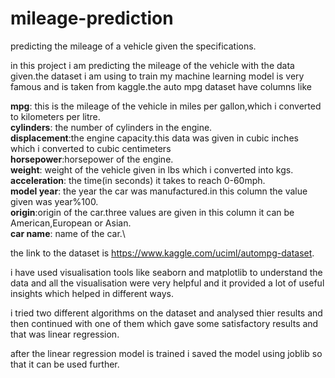 # mileage-prediction
predicting the mileage of a vehicle given the specifications.

in this project i am predicting the mileage of the vehicle with the data given.the dataset i am using to train my machine learning model is very famous and is taken from kaggle.the auto mpg dataset have columns like 

**mpg**: this is the mileage of the vehicle in miles per gallon,which i converted to kilometers per litre.\
**cylinders**: the number of cylinders in the engine.\
**displacement**:the engine capacity.this data was given in cubic inches which i converted to cubic centimeters\
**horsepower**:horsepower of the engine.\
**weight**: weight of the vehicle given in lbs which i converted into kgs.\
**acceleration**: the time(in seconds) it takes to reach 0-60mph.\
**model year**: the year the car was manufactured.in this column the value given was year%100.\
**origin**:origin of the car.three values are given in this column it can be American,European or Asian.\
**car name**: name of the car.\

the link to the dataset is https://www.kaggle.com/uciml/autompg-dataset.

i have used visualisation tools like seaborn and matplotlib to understand the data and all the visualisation were very helpful and it provided a lot of useful insights which helped in different ways.

i tried two different algorithms on the dataset and analysed thier results and then continued with one of them which gave some satisfactory results and that was linear regression.

after the linear regression model is trained i saved the model using joblib so that it can be used further.




